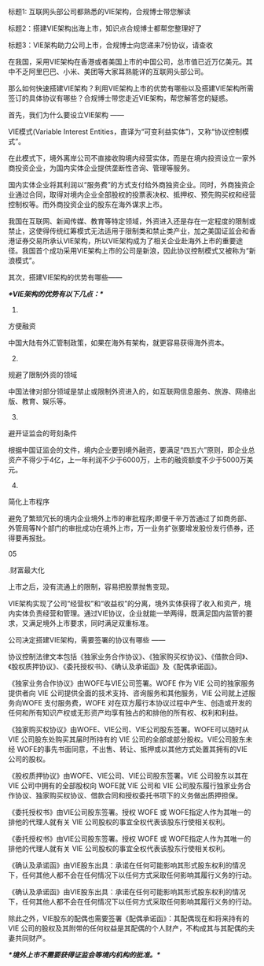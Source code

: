 标题1: 互联网头部公司都熟悉的VIE架构，合规博士带您解读

 

标题2：搭建VIE架构出海上市，知识点合规博士都帮您整理好了

 

标题3：VIE架构助力公司上市，合规博士向您递来7份协议，请查收

 

 

 

在我国，采用VIE架构在香港或者美国上市的中国公司，总市值已近万亿美元。其中不乏阿里巴巴、小米、美团等大家耳熟能详的互联网头部公司。

那么如何快速搭建VIE架构？利用VIE架构上市的优势有哪些以及搭建VIE架构所需签订的具体协议有哪些？合规博士带您走近VIE架构，帮您解答您的疑惑。

 

首先，我们为什么要设立VIE架构 ——

 

VIE模式(Variable Interest Entities，直译为“可变利益实体”)，又称“协议控制模式”。

在此模式下，境外离岸公司不直接收购境内经营实体，而是在境内投资设立一家外商投资企业，为国内实体企业提供垄断性咨询、管理等服务。

国内实体企业将其利润以“服务费”的方式支付给外商独资企业。同时，外商独资企业通过合同，取得对境内企业全部股权的投票表决权、抵押权、预先购买权和经营控制权等。而外商投资企业的股东在海外谋求上市。

我国在互联网、新闻传媒、教育等特定领域，外资进入还是存在一定程度的限制或禁止，这使得传统红筹模式无法适用于限制类和禁止类产业，加之美国证监会和香港证券交易所承认VIE架构，所以VIE架构成为了相关企业赴海外上市的重要途径。我国首个成功采用VIE架构上市的公司是新浪，因此协议控制模式又被称为“新浪模式”。



 

其次，搭建VIE架构的优势有哪些——

 

***\*VIE架构的优势有以下几点：\****

01.

方便融资

中国大陆有外汇管制政策，如果在海外有架构，就更容易获得海外资本。

02.

规避了限制外资的领域

中国法律对部分领域是禁止或限制外资进入的，如互联网信息服务、旅游、网络出版、教育、娱乐等。

03.

避开证监会的苛刻条件

根据中国证监会的文件，境内企业要到境外融资，要满足“四五六”原则，即企业总资产不得少于4亿，上一年利润不少于6000万，上市的融资额度不少于5000万美元。

04.

简化上市程序

避免了繁琐冗长的境内企业境外上市的审批程序;即便千辛万苦通过了如商务部、外管局等N个部门的审批成功在境外上市，万一业务扩张要增发股份发行债券，还得要再报批。

05

.财富最大化

上市之后，没有流通上的限制，容易把股票抛售变现。

 

VIE架构实现了公司“经营权”和“收益权”的分离，境外实体获得了收入和资产，境内实体负责经营和管理。通过VIE协议，企业就能一举两得，既满足国内监管的要求，又满足境外上市要求，同时满足双重标准。

 

 

公司决定搭建VIE架构，需要签署的协议有哪些 ——

 

协议控制法律文本包括《独家业务合作协议》、《独家购买权协议》、《借款合同》、《股权质押协议》、《委托授权书》、《确认及承诺函》及《配偶承诺函》。

 

《独家业务合作协议》由WOFE与VIE公司签署。WOFE 作为 VIE 公司的独家服务提供者向 VIE 公司提供全面的技术支持、咨询服务和其他服务，VIE 公司就上述服务向WOFE 支付服务费，WOFE 对在双方履行本协议过程中产生、创造或开发的任何和所有知识产权或无形资产均享有独占的和排他的所有权、权利和利益。

 

《独家购买权协议》由WOFE、VIE公司、VIE公司股东签署。WOFE可以随时从 VIE 公司股东处购买其届时所持有的 VIE 公司的全部或部分股权。VIE公司股东未经 WOFE的事先书面同意，不出售、转让、抵押或以其他方式处置其拥有的VIE 公司的股权。

 

《股权质押协议》由WOFE、VIE公司、VIE公司股东签署。VIE 公司股东以其在 VIE 公司中拥有的全部股权向 WOFE就 VIE 公司和 VIE 公司股东履行独家业务合作协议、独家购买权协议、借款合同和授权委托书项下的义务做出质押担保。

《委托授权书》由VIE公司股东签署。授权 WOFE 或 WOFE指定人作为其唯一的排他的代理人就有关 VIE 公司股权的事宜全权代表该股东行使相关权利。

《委托授权书》由VIE公司股东签署。授权 WOFE 或 WOFE指定人作为其唯一的排他的代理人就有关 VIE 公司股权的事宜全权代表该股东行使相关权利。

《确认及承诺函》由VIE股东出具：承诺在任何可能影响其形式股东权利的情况下，任何其他人都不会在任何情况下以任何方式采取任何影响其履行义务的行动。

《确认及承诺函》由VIE股东出具：承诺在任何可能影响其形式股东权利的情况下，任何其他人都不会在任何情况下以任何方式采取任何影响其履行义务的行动。

除此之外，VIE股东的配偶也需要签署《配偶承诺函》：其配偶现在和将来持有的 VIE 公司的股权及其附带的任何权益是其配偶的个人财产，不构成其与其配偶的夫妻共同财产。

***\*境外上市不需要获得证监会等境内机构的批准。\****

 

 
